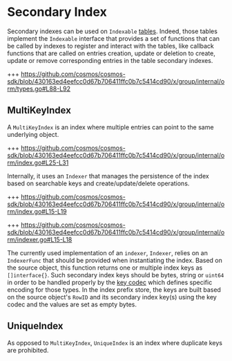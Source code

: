 # Secondary Index

Secondary indexes can be used on `Indexable` [tables](01_table.md). Indeed, those tables implement the `Indexable` interface that provides a set of functions that can be called by indexes to register and interact with the tables, like callback functions that are called on entries creation, update or deletion to create, update or remove corresponding entries in the table secondary indexes. 

+++ https://github.com/cosmos/cosmos-sdk/blob/430163ed4eefcc0d67b706411ffc0b7c5414cd90/x/group/internal/orm/types.go#L88-L92

## MultiKeyIndex

A `MultiKeyIndex` is an index where multiple entries can point to the same underlying object.

+++ https://github.com/cosmos/cosmos-sdk/blob/430163ed4eefcc0d67b706411ffc0b7c5414cd90/x/group/internal/orm/index.go#L25-L31

Internally, it uses an `Indexer` that manages the persistence of the index based on searchable keys and create/update/delete operations.

+++ https://github.com/cosmos/cosmos-sdk/blob/430163ed4eefcc0d67b706411ffc0b7c5414cd90/x/group/internal/orm/index.go#L15-L19

+++ https://github.com/cosmos/cosmos-sdk/blob/430163ed4eefcc0d67b706411ffc0b7c5414cd90/x/group/internal/orm/indexer.go#L15-L18

The currently used implementation of an `indexer`, `Indexer`, relies on an `IndexerFunc` that should be provided when instantiating the index. Based on the source object, this function returns one or multiple index keys as `[]interface{}`. Such secondary index keys should be bytes, string or `uint64` in order to be handled properly by the [key codec](01_table.md#key-codec) which defines specific encoding for those types. 
In the index prefix store, the keys are built based on the source object's `RowID` and its secondary index key(s) using the key codec and the values are set as empty bytes.

## UniqueIndex

As opposed to `MultiKeyIndex`, `UniqueIndex` is an index where duplicate keys are prohibited.